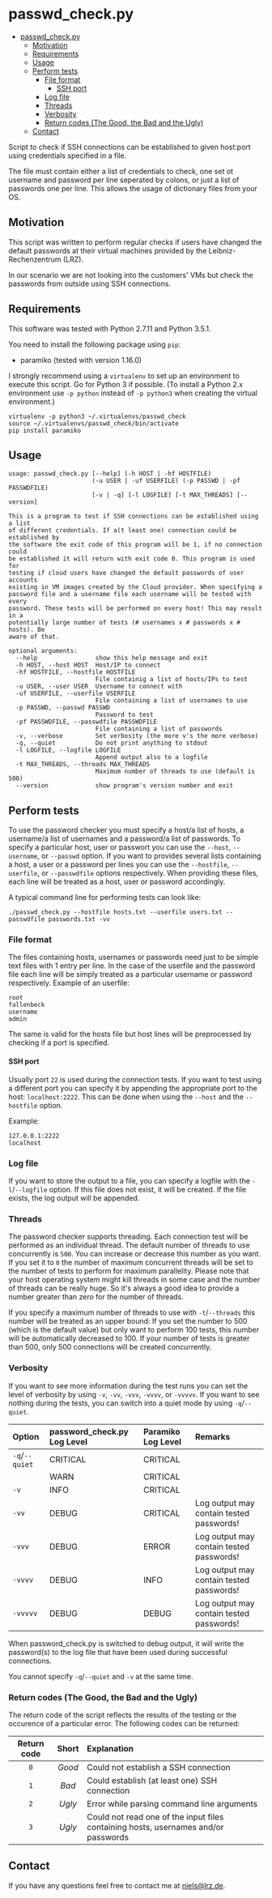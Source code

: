 # passwd_check.py

<!-- TOC depthFrom:1 depthTo:6 withLinks:1 updateOnSave:1 orderedList:0 -->

- [passwd_check.py](#passwdcheckpy)
	- [Motivation](#motivation)
	- [Requirements](#requirements)
	- [Usage](#usage)
	- [Perform tests](#perform-tests)
		- [File format](#file-format)
			- [SSH port](#ssh-port)
		- [Log file](#log-file)
		- [Threads](#threads)
		- [Verbosity](#verbosity)
		- [Return codes (The Good, the Bad and the Ugly)](#return-codes-the-good-the-bad-and-the-ugly)
	- [Contact](#contact)

<!-- /TOC -->

Script to check if SSH connections can be established to given host:port using credentials specified in a file.

The file must contain either a list of credentials to check, one set ot username and password per line seperated by colons, or just a list of passwords one per line. This allows the usage of dictionary files from your OS.

## Motivation
This script was written to perform regular checks if users have changed the default passwords at their virtual machines provided by the Leibniz-Rechenzentrum (LRZ).

In our scenario we are not looking into the customers' VMs but check the passwords from outside using SSH connections.

## Requirements
This software was tested with Python 2.7.11 and Python 3.5.1.

You need to install the following package using `pip`:

* paramiko (tested with version 1.16.0)

I strongly recommend using a `virtualenv` to set up an environment to execute this script. Go for Python 3 if possible. (To install a Python 2.x environment use ```-p python``` instead of ```-p python3``` when creating the virtual environment.)

```
virtualenv -p python3 ~/.virtualenvs/passwd_check
source ~/.virtualenvs/passwd_check/bin/activate
pip install paramiko
```

## Usage
```
usage: passwd_check.py [--help] (-h HOST | -hf HOSTFILE)
                       (-u USER | -uf USERFILE) (-p PASSWD | -pf PASSWDFILE)
                       [-v | -q] [-l LOGFILE] [-t MAX_THREADS] [--version]

This is a program to test if SSH connections can be established using a list
of different credentials. If a(t least one) connection could be established by
the software the exit code of this program will be 1, if no connection could
be established it will return with exit code 0. This program is used for
testing if cloud users have changed the default passwords of user accounts
existing in VM images created by the Cloud provider. When specifying a
password file and a username file each username will be tested with every
password. These tests will be performed on every host! This may result in a
potentially large number of tests (# usernames x # passwords x # hosts). Be
aware of that.

optional arguments:
  --help                show this help message and exit
  -h HOST, --host HOST  Host/IP to connect
  -hf HOSTFILE, --hostfile HOSTFILE
                        File containig a list of hosts/IPs to test
  -u USER, --user USER  Username to connect with
  -uf USERFILE, --userfile USERFILE
                        File containing a list of usernames to use
  -p PASSWD, --passwd PASSWD
                        Password to test
  -pf PASSWDFILE, --passwdfile PASSWDFILE
                        File containing a list of passwords
  -v, --verbose         Set verbosity (the more v's the more verbose)
  -q, --quiet           Do not print anything to stdout
  -l LOGFILE, --logfile LOGFILE
                        Append output also to a logfile
  -t MAX_THREADS, --threads MAX_THREADS
                        Maximum number of threads to use (default is 500)
  --version             show program's version number and exit
```

## Perform tests
To use the password checker you must specify a host/a list of hosts, a username/a list of usernames and a password/a list of passwords. To specify a particular host, user or passwort you can use the ```--host```, ```--username```, or ```--passwd``` option. If you want to provides several lists containing a host, a user or a password per lines you can use the ```--hostfile```, ```--userfile```, or ```--passwdfile``` options respectively. When providing these files, each line will be treated as a host, user or password accordingly.

A typical command line for performing tests can look like:

```
./passwd_check.py --hostfile hosts.txt --userfile users.txt --passwdfile passwords.txt -vv
```


### File format
The files containing hosts, usernames or passwords need just to be simple text files with 1 entry per line. In the case of the userfile and the password file each line will be simply treated as a particular username or password respectively. Example of an userfile:

```
root
fallenbeck
username
admin
```

The same is valid for the hosts file but host lines will be preprocessed by checking if a port is specified.

#### SSH port
Usually port ```22``` is used during the connection tests. If you want to test using a different port you can specify it by appending the appropriate port to the host: ```localhost:2222```. This can be done when using the ```--host``` and the ```--hostfile``` option.

Example:

```
127.0.0.1:2222
localhost
```

### Log file
If you want to store the output to a file, you can specify a logfile with the ```-l```/```--logfile``` option. If this file does not exist, it will be created. If the file exists, the log output will be appended.


### Threads
The password checker supports threading. Each connection test will be performed as an individual thread. The default number of threads to use concurrently is ```500```. You can increase or decrease this number as you want. If you set it to ```0``` the number of maximum concurrent threads will be set to the number of tests to perform for maximum parallelity. Please note that your host operating system might kill threads in some case and the number of threads can be really huge. So it's always a good idea to provide a number greater than zero for the number of threads.

If you specify a maximum number of threads to use with ```-t```/```--threads``` this number will be treated as an upper bound: If you set the number to 500 (which is the default value) but only want to perform 100 tests, this number will be automatically decreased to 100. If your number of tests is greater than 500, only 500 connections will be created concurrently.


### Verbosity
If you want to see more information during the test runs you can set the level of verbosity by using ```-v```, ```-vv```, ```-vvv```, ```-vvvv```, or ```-vvvvv```. If you want to see nothing during the tests, you can switch into a quiet mode by using ```-q```/```--quiet```.

| **Option**             | **password_check.py Log Level**  | **Paramiko Log Level** | **Remarks** |
| :--------------------- | :--------------------------- | :--------------------- |:--- |
| ```-q```/```--quiet``` | CRITICAL                     | CRITICAL | |
|                        | WARN                         | CRITICAL | |
| ```-v```               | INFO                         | CRITICAL | |
| ```-vv```              | DEBUG                        | CRITICAL | Log output may contain tested passwords! |
| ```-vvv```             | DEBUG                        | ERROR    | Log output may contain tested passwords! |
| ```-vvvv```            | DEBUG                        | INFO     | Log output may contain tested passwords! |
| ```-vvvvv```           | DEBUG                        | DEBUG    | Log output may contain tested passwords! |

When password_check.py is switched to debug output, it will write the password(s) to the log file that have been used during successful connections.

You cannot specify ```-q```/```--quiet``` and ```-v``` at the same time.


### Return codes (The Good, the Bad and the Ugly)
The return code of the script reflects the results of the testing or the occurence of a particular error. The following codes can be returned:

| **Return code** | **Short** | **Explanation** |
|:---------------:|:---------:| :--------------- |
| ```0```         | *Good*    | Could not establish a SSH connection |
| ```1```         | *Bad*     | Could establish (at least one) SSH connection |
| ```2```         | *Ugly*    | Error while parsing command line arguments |
| ```3```         | *Ugly*    | Could not read one of the input files containing hosts, usernames and/or passwords |


## Contact
If you have any questions feel free to contact me at <niels@lrz.de>.

